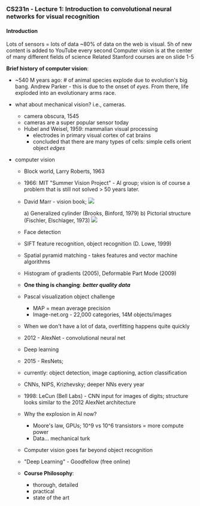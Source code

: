 ### **CS231n - Lecture 1**: Introduction to convolutional neural networks for visual recognition

#### Introduction
Lots of sensors = lots of data
~80% of data on the web is visual. 5h of new content is added to YouTube every second
Computer vision is at the center of many different fields of science
Related Stanford courses are on slide 1-5

**Brief history of computer vision**:
- ~540 M years ago: # of animal species explode due to evolution's big bang. Andrew Parker - this is due to the onset of *eyes*. From there, life exploded into an evolutionary arms race.

- what about mechanical vision? i.e., cameras.
  - camera obscura, 1545
  - cameras are a super popular sensor today
  - Hubel and Weisel, 1959: mammalian visual processing
    - electrodes in primary visual cortex of cat brains
    - concluded that there are many types of cells: simple cells orient object *edges*
- computer vision
  - Block world, Larry Roberts, 1963
  - 1966: MIT "Summer Vision Project" - AI group; vision is of course a problem that is still not solved > 50 years later.
  - David Marr - vision book; ![](/Users/mvinyard/Github/ai-notes/cs231n/images/cs231n/1-13.png)

    a) Generalized cylinder (Brooks, Binford, 1979)
    b) Pictorial structure (Fischler, Elschlager, 1973) ![](/Users/mvinyard/Github/ai-notes/cs231n/images/cs231n/1-14.png)
  - Face detection
  - SIFT feature recognition, object recognition (D. Lowe, 1999)
  - Spatial pyramid matching - takes features and vector machine algorithms
  - Histogram of gradients (2005), Deformable Part Mode (2009)
  - **One thing is changing**: ***better quality data***
  - Pascal visualization object challenge
    - MAP = mean average precision
    - Image-net.org - 22,000 categories, 14M objects/images
  - When we don't have a lot of data, overfitting happens quite quickly
  - 2012 - AlexNet - convolutional neural net
  - Deep learning
  - 2015 - ResNets;
  - currently: object detection, image captioning, action classification
  - CNNs, NIPS, Krizhevsky; deeper NNs every year
  - 1998: LeCun (Bell Labs) - CNN input for images of digits; structure looks similar to the 2012 AlexNet architecture
  - Why the explosion in AI now?
    - Moore's law, GPUs; 10^9 vs 10^6 transistors = more compute power
    - Data... mechanical turk
  - Computer vision goes far beyond object recognition
  - "Deep Learning" - Goodfellow (free online)
  - **Course Philosophy**:
    - thorough, detailed
    - practical
    - state of the art
